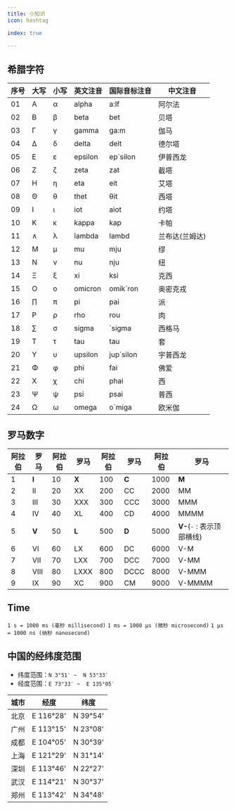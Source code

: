```yaml
---
title: 小知识
icon: hashtag

index: true

---
```


<!-- more -->

## 希腊字符

| 序号   | 大写  | 小写  | 英文注音   | 国际音标注音 | 中文注音 
| ---   | ---   | ---   | ---       | ---       | --- 
| 01    | Α     | α     | alpha     | a:lf      | 阿尔法 
| 02    | Β     | β     | beta      | bet       | 贝塔 
| 03    | Γ     | γ     | gamma     | ga:m      | 伽马 
| 04    | Δ     | δ     | delta     | delt      | 德尔塔 
| 05    | Ε     | ε     | epsilon   | ep`silon  | 伊普西龙 
| 06    | Ζ     | ζ     | zeta      | zat       | 截塔 
| 07    | Η     | η     | eta       | eit       | 艾塔 
| 08    | Θ     | θ     | thet      | θit       | 西塔 
| 09    | Ι     | ι     | iot       | aiot      | 约塔 
| 10    | Κ     | κ     | kappa     | kap       | 卡帕 
| 11    | ∧     | λ     | lambda    | lambd     | 兰布达(兰姆达) 
| 12    | Μ     | μ     | mu        | mju       | 缪 
| 13    | Ν     | ν     | nu        | nju       | 纽 
| 14    | Ξ     | ξ     | xi        | ksi       | 克西 
| 15    | Ο     | ο     | omicron   | omik`ron  | 奥密克戎 
| 16    | ∏     | π     | pi        | pai       | 派 
| 17    | Ρ     | ρ     | rho       | rou       | 肉 
| 18    | ∑     | σ     | sigma     | `sigma    | 西格马 
| 19    | Τ     | τ     | tau       | tau       | 套 
| 20    | Υ     | υ     | upsilon   | jup`silon | 宇普西龙  
| 21    | Φ     | φ     | phi       | fai       | 佛爱  
| 22    | Χ     | χ     | chi       | phai      | 西 
| 23    | Ψ     | ψ     | psi       | psai      | 普西 
| 24    | Ω     | ω     | omega     | o`miga    | 欧米伽 


## 罗马数字

| 阿拉伯 | 罗马      | 阿拉伯 | 罗马      | 阿拉伯 | 罗马      | 阿拉伯   | 罗马 
| ---   | ---       | ---   | ---       | ---   | ---       | ---   | ---       
| 1     | **I**     | 10    | **X**     | 100   | **C**     | 1000  | **M**     
| 2     | II        | 20    | XX        | 200   | CC        | 2000  | MM        
| 3     | III       | 30    | XXX       | 300   | CCC       | 3000  | MMM       
| 4     | IV        | 40    | XL        | 400   | CD        | 4000  | MMMM      
| 5     | **V**     | 50    | **L**     | 500   | **D**     | 5000  | **V-**(`-` : 表示顶部横线) 
| 6     | VI        | 60    | LX        | 600   | DC        | 6000  | V-M       
| 7     | VII       | 70    | LXX       | 700   | DCC       | 7000  | V-MM      
| 8     | VIII      | 80    | LXXX      | 800   | DCCC      | 8000  | V-MMM     
| 9     | IX        | 90    | XC        | 900   | CM        | 9000  | V-MMMM    


## Time

`1 s = 1000 ms (毫秒 millisecond)`
`1 ms = 1000 μs (微秒 microsecond)`
`1 μs = 1000 ns (纳秒 nanosecond)`

## 中国的经纬度范围

* 纬度范围：`N 3°51′ ~  N 53°33′`
* 经度范围：`E 73°33′ ~  E 135°05′`

| 城市 | 经度 | 纬度 
| --- | --- | --- 
| 北京 | E 116°28' | N 39°54'  
| 广州 | E 113°15' | N 23°08'  
| 成都 | E 104°05' | N 30°39'  
| 上海 | E 121°29' | N 31°14'  
| 深圳 | E 113°46' | N 22°27'  
| 武汉 | E 114°21' | N 30°37'   
| 郑州 | E 113°42' | N 34°48'  